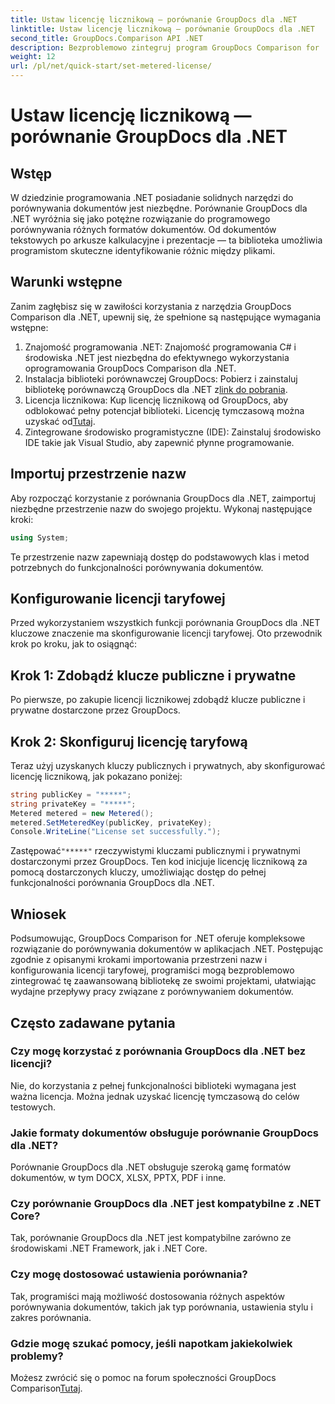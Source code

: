 ```yaml
---
title: Ustaw licencję licznikową — porównanie GroupDocs dla .NET
linktitle: Ustaw licencję licznikową — porównanie GroupDocs dla .NET
second_title: GroupDocs.Comparison API .NET
description: Bezproblemowo zintegruj program GroupDocs Comparison for .NET ze swoimi projektami .NET, aby uzyskać efektywny przepływ pracy związany z porównywaniem dokumentów.
weight: 12
url: /pl/net/quick-start/set-metered-license/
---
```


# Ustaw licencję licznikową — porównanie GroupDocs dla .NET

## Wstęp
W dziedzinie programowania .NET posiadanie solidnych narzędzi do porównywania dokumentów jest niezbędne. Porównanie GroupDocs dla .NET wyróżnia się jako potężne rozwiązanie do programowego porównywania różnych formatów dokumentów. Od dokumentów tekstowych po arkusze kalkulacyjne i prezentacje — ta biblioteka umożliwia programistom skuteczne identyfikowanie różnic między plikami.
## Warunki wstępne
Zanim zagłębisz się w zawiłości korzystania z narzędzia GroupDocs Comparison dla .NET, upewnij się, że spełnione są następujące wymagania wstępne:
1. Znajomość programowania .NET: Znajomość programowania C# i środowiska .NET jest niezbędna do efektywnego wykorzystania oprogramowania GroupDocs Comparison dla .NET.
2.  Instalacja biblioteki porównawczej GroupDocs: Pobierz i zainstaluj bibliotekę porównawczą GroupDocs dla .NET z[link do pobrania](https://releases.groupdocs.com/comparison/net/).
3. Licencja licznikowa: Kup licencję licznikową od GroupDocs, aby odblokować pełny potencjał biblioteki. Licencję tymczasową można uzyskać od[Tutaj](https://purchase.groupdocs.com/temporary-license/).
4. Zintegrowane środowisko programistyczne (IDE): Zainstaluj środowisko IDE takie jak Visual Studio, aby zapewnić płynne programowanie.

## Importuj przestrzenie nazw
Aby rozpocząć korzystanie z porównania GroupDocs dla .NET, zaimportuj niezbędne przestrzenie nazw do swojego projektu. Wykonaj następujące kroki:

```csharp
using System;
```
Te przestrzenie nazw zapewniają dostęp do podstawowych klas i metod potrzebnych do funkcjonalności porównywania dokumentów.
## Konfigurowanie licencji taryfowej
Przed wykorzystaniem wszystkich funkcji porównania GroupDocs dla .NET kluczowe znaczenie ma skonfigurowanie licencji taryfowej. Oto przewodnik krok po kroku, jak to osiągnąć:
## Krok 1: Zdobądź klucze publiczne i prywatne
Po pierwsze, po zakupie licencji licznikowej zdobądź klucze publiczne i prywatne dostarczone przez GroupDocs.
## Krok 2: Skonfiguruj licencję taryfową
Teraz użyj uzyskanych kluczy publicznych i prywatnych, aby skonfigurować licencję licznikową, jak pokazano poniżej:
```csharp
string publicKey = "*****";
string privateKey = "*****";
Metered metered = new Metered();
metered.SetMeteredKey(publicKey, privateKey);
Console.WriteLine("License set successfully.");
```
 Zastępować`"*****"` rzeczywistymi kluczami publicznymi i prywatnymi dostarczonymi przez GroupDocs. Ten kod inicjuje licencję licznikową za pomocą dostarczonych kluczy, umożliwiając dostęp do pełnej funkcjonalności porównania GroupDocs dla .NET.

## Wniosek
Podsumowując, GroupDocs Comparison for .NET oferuje kompleksowe rozwiązanie do porównywania dokumentów w aplikacjach .NET. Postępując zgodnie z opisanymi krokami importowania przestrzeni nazw i konfigurowania licencji taryfowej, programiści mogą bezproblemowo zintegrować tę zaawansowaną bibliotekę ze swoimi projektami, ułatwiając wydajne przepływy pracy związane z porównywaniem dokumentów.
## Często zadawane pytania
### Czy mogę korzystać z porównania GroupDocs dla .NET bez licencji?
Nie, do korzystania z pełnej funkcjonalności biblioteki wymagana jest ważna licencja. Można jednak uzyskać licencję tymczasową do celów testowych.
### Jakie formaty dokumentów obsługuje porównanie GroupDocs dla .NET?
Porównanie GroupDocs dla .NET obsługuje szeroką gamę formatów dokumentów, w tym DOCX, XLSX, PPTX, PDF i inne.
### Czy porównanie GroupDocs dla .NET jest kompatybilne z .NET Core?
Tak, porównanie GroupDocs dla .NET jest kompatybilne zarówno ze środowiskami .NET Framework, jak i .NET Core.
### Czy mogę dostosować ustawienia porównania?
Tak, programiści mają możliwość dostosowania różnych aspektów porównywania dokumentów, takich jak typ porównania, ustawienia stylu i zakres porównania.
### Gdzie mogę szukać pomocy, jeśli napotkam jakiekolwiek problemy?
 Możesz zwrócić się o pomoc na forum społeczności GroupDocs Comparison[Tutaj](https://forum.groupdocs.com/c/comparison/12).